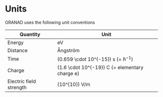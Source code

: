 # Units

GRANAD uses the following unit conventions

| Quantity                | Unit                                              |
|-------------------------|---------------------------------------------------|
| Energy                  | eV                                                |
| Distance                | Ångström                                          |
| Time                    | \(0.659 \cdot 10^{-15}\) s (= $\hbar^{-1}$)       |
| Charge                  | \(1.6 \cdot 10^{-19}\) C  (= elementary charge e) |
| Electric field strength | \(10^{10}\) V/m                                   |
